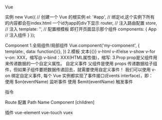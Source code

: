 Vue
<template></template>
<script></script>
<style></style>

实例
new Vue({ //  创建一个 Vue 的根实例
  el: '#app', // 绑定id,这个实例下所有的内容都会在index.html 一个id为app的div下显示
  router, //  注入路由配置
  store, // 注入
  template: '<App/>',  // 配置根模板 即打开页面显示那个组件
  components: {
    App  //  注入组件
  }
});

Component
1.全局组件/局部组件
Vue.component('my-component', {
template:,
data: function(){},
})
2.模板
文本{{}}
v-html
v-if/else
v-show
v-for
v-on: XXX，缩写@
v-bind：XXX(HTML属性值)，缩写:
3.Prop
prop是父组件用来传递数据的一个自定义属性。
自定义事件
父组件是使用 props 传递数据给子组件，但如果子组件要把数据传递回去，就需要使用自定义事件！
我们可以使用 v-on 绑定自定义事件, 每个 Vue 实例都实现了事件接口(Events interface)，即：
使用 $on(eventName) 监听事件
使用 $emit(eventName) 触发事件

指令

Route
配置
Path
Name
Component
[children]
<router-view></router-view>

插件
vue-element
vue-touch
vuex
